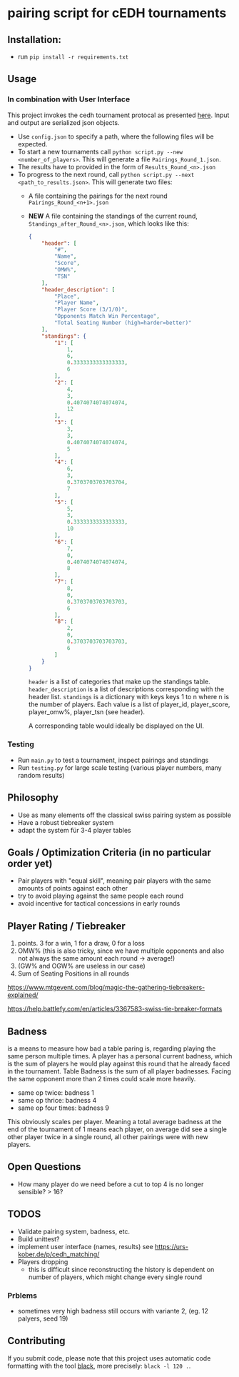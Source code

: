 # pairing script for cEDH tournaments
## Installation:
- run `pip install -r requirements.txt`

## Usage
### In combination with User Interface
This project invokes the cedh tournament protocal as presented [here](https://github.com/RememberOfLife/cedh_matching).
Input and output are serialized json objects.

- Use `config.json` to specify a path, where the following files will be expected.
- To start a new tournaments call `python script.py --new <number_of_players>`. This will generate a file `Pairings_Round_1.json`.
- The results have to provided in the form of `Results_Round_<n>.json`
- To progress to the next round, call `python script.py --next <path_to_results.json>`. This will generate two files:
    - A file containing the pairings for the next round `Pairings_Round_<n+1>.json`
    - **NEW** A file containing the standings of the current round, `Standings_after_Round_<n>.json`, which looks like this:
        ````json
        {
            "header": [
                "#",
                "Name",
                "Score",
                "OMW%",
                "TSN"
            ],
            "header_description": [
                "Place",
                "Player Name",
                "Player Score (3/1/0)",
                "Opponents Match Win Percentage",
                "Total Seating Number (high=harder=better)"
            ],
            "standings": {
                "1": [
                    1,
                    6,
                    0.3333333333333333,
                    6
                ],
                "2": [
                    4,
                    3,
                    0.4074074074074074,
                    12
                ],
                "3": [
                    3,
                    3,
                    0.4074074074074074,
                    5
                ],
                "4": [
                    6,
                    3,
                    0.3703703703703704,
                    7
                ],
                "5": [
                    5,
                    3,
                    0.3333333333333333,
                    10
                ],
                "6": [
                    7,
                    0,
                    0.4074074074074074,
                    8
                ],
                "7": [
                    8,
                    0,
                    0.3703703703703703,
                    6
                ],
                "8": [
                    2,
                    0,
                    0.3703703703703703,
                    6
                ]
            }
        }
        ````
        `header` is a list of categories that make up the standings table. `header_description` is a list of descriptions corresponding with the header list. `standings` is a dictionary with keys keys 1 to n where n is the number of players. Each value is a list of player_id, player_score, player_omw%, player_tsn (see header).

        A corresponding table would ideally be displayed on the UI.


### Testing
- Run `main.py` to test a tournament, inspect pairings and standings
- Run `testing.py` for large scale testing (various player numbers, many random results)

## Philosophy
- Use as many elements off the classical swiss pairing system as possible
- Have a robust tiebreaker system
- adapt the system für 3-4 player tables

## Goals / Optimization Criteria (in no particular order yet)
- Pair players with "equal skill", meaning pair players with the same amounts of points against each other
- try to avoid playing against the same people each round
- avoid incentive for tactical concessions in early rounds

## Player Rating / Tiebreaker
1. points. 3 for a win, 1 for a draw, 0 for a loss
1. OMW% (this is also tricky, since we have multiple opponents and also not always the same amount each round -> average!)
1. (GW% and OGW% are useless in our case)
1. Sum of Seating Positions in all rounds

https://www.mtgevent.com/blog/magic-the-gathering-tiebreakers-explained/

https://help.battlefy.com/en/articles/3367583-swiss-tie-breaker-formats

## Badness
is a means to measure how bad a table paring is, regarding playing the same person multiple times.
A player has a personal current badness, which is the sum of players he would play against this round that he already faced in the tournament.
Table Badness is the sum of all player badnesses. Facing the same opponent more than 2 times could scale more heavily.
- same op twice: badness 1
- same op thrice: badness 4
- same op four times: badness 9

This obviously scales per player. Meaning a total average badness at the end of the tournament of 1 means each player, on average
did see a single other player twice in a single round, all other pairings were with new players.

## Open Questions
- How many player do we need before a cut to top 4 is no longer sensible? > 16?

## TODOS
- Validate pairing system, badness, etc.
- Build unittest?
- implement user interface (names, results) see https://urs-kober.de/p/cedh_matching/
- Players dropping
    - this is difficult since reconstructing the history is dependent on number of players, which might change every single round

### Prblems
- sometimes very high badness still occurs with variante 2, (eg. 12 palyers, seed 19)


## Contributing
If you submit code, please note that this project uses automatic code formatting with the tool [black](https://github.com/psf/black), more precisely: `black -l 120 .`.